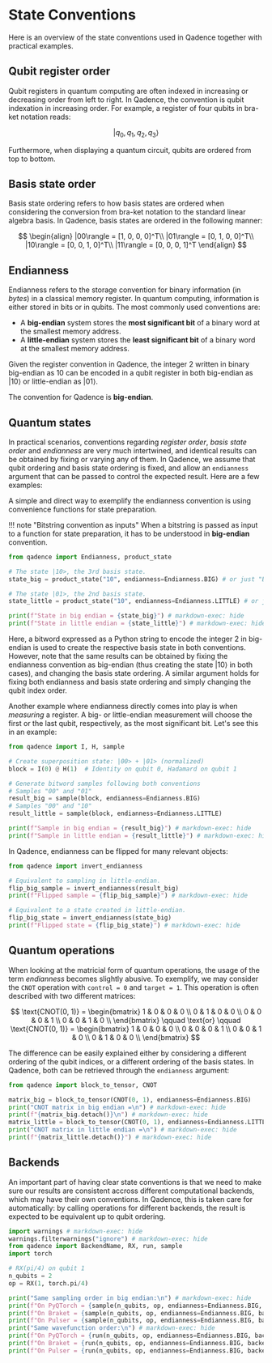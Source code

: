 # State Conventions

Here is an overview of the state conventions used in Qadence together with practical examples.

## Qubit register order

Qubit registers in quantum computing are often indexed in increasing or decreasing order from left to right. In Qadence, the convention is qubit indexation in increasing order. For example, a register of four qubits in bra-ket notation reads:

$$|q_0, q_1, q_2, q_3\rangle$$

Furthermore, when displaying a quantum circuit, qubits are ordered from top to bottom.

## Basis state order

Basis state ordering refers to how basis states are ordered when considering the conversion from bra-ket notation to the standard linear algebra basis. In Qadence, basis states are ordered in the following manner:

$$
\begin{align}
|00\rangle = [1, 0, 0, 0]^T\\
|01\rangle = [0, 1, 0, 0]^T\\
|10\rangle = [0, 0, 1, 0]^T\\
|11\rangle = [0, 0, 0, 1]^T
\end{align}
$$

## Endianness

Endianness refers to the storage convention for binary information (in *bytes*) in a classical memory register. In quantum computing, information is either stored in bits or in qubits. The most commonly used conventions are:

- A **big-endian** system stores the **most significant bit** of a binary word at the smallest memory address.
- A **little-endian** system stores the **least significant bit** of a binary word at the smallest memory address.

Given the register convention in Qadence, the integer $2$ written in binary big-endian as $10$ can be encoded in a qubit register in both big-endian as $|10\rangle$ or little-endian as $|01\rangle$.

The convention for Qadence is **big-endian**.

## Quantum states

In practical scenarios, conventions regarding *register order*, *basis state order* and *endianness* are very much intertwined, and identical results can be obtained by fixing or varying any of them. In Qadence, we assume that qubit ordering and basis state ordering is fixed, and allow an `endianness` argument that can be passed to control the expected result. Here are a few examples:

A simple and direct way to exemplify the endianness convention is using convenience functions for state preparation.

!!! note "Bitstring convention as inputs"
	When a bitstring is passed as input to a function for state preparation, it has to be understood in
	**big-endian** convention.

```python exec="on" source="material-block" result="json" session="end-0"
from qadence import Endianness, product_state

# The state |10>, the 3rd basis state.
state_big = product_state("10", endianness=Endianness.BIG) # or just "Big"

# The state |01>, the 2nd basis state.
state_little = product_state("10", endianness=Endianness.LITTLE) # or just "Little"

print(f"State in big endian = {state_big}") # markdown-exec: hide
print(f"State in little endian = {state_little}") # markdown-exec: hide
```

Here, a bitword expressed as a Python string to encode the integer 2 in big-endian is used to create the respective basis state in both conventions. However, note that the same results can be obtained by fixing the endianness convention as big-endian (thus creating the state $|10\rangle$ in both cases), and changing the basis state ordering. A similar argument holds for fixing both endianness and basis state ordering and simply changing the qubit index order.

Another example where endianness directly comes into play is when *measuring* a register. A big- or little-endian measurement will choose the first or the last qubit, respectively, as the most significant bit. Let's see this in an example:

```python exec="on" source="material-block" result="json" session="end-0"
from qadence import I, H, sample

# Create superposition state: |00> + |01> (normalized)
block = I(0) @ H(1)  # Identity on qubit 0, Hadamard on qubit 1

# Generate bitword samples following both conventions
# Samples "00" and "01"
result_big = sample(block, endianness=Endianness.BIG)
# Samples "00" and "10"
result_little = sample(block, endianness=Endianness.LITTLE)

print(f"Sample in big endian = {result_big}") # markdown-exec: hide
print(f"Sample in little endian = {result_little}") # markdown-exec: hide
```

In Qadence, endianness can be flipped for many relevant objects:

```python exec="on" source="material-block" result="json" session="end-0"
from qadence import invert_endianness

# Equivalent to sampling in little-endian.
flip_big_sample = invert_endianness(result_big)
print(f"Flipped sample = {flip_big_sample}") # markdown-exec: hide

# Equivalent to a state created in little-endian.
flip_big_state = invert_endianness(state_big)
print(f"Flipped state = {flip_big_state}") # markdown-exec: hide
```

## Quantum operations

When looking at the matricial form of quantum operations, the usage of the term *endianness* becomes slightly abusive. To exemplify, we may consider the `CNOT` operation with `control = 0` and `target = 1`. This operation is often described with two different matrices:

$$
\text{CNOT(0, 1)} =
\begin{bmatrix}
1 & 0 & 0 & 0 \\
0 & 1 & 0 & 0 \\
0 & 0 & 0 & 1 \\
0 & 0 & 1 & 0 \\
\end{bmatrix}
\qquad
\text{or}
\qquad
\text{CNOT(0, 1)} =
\begin{bmatrix}
1 & 0 & 0 & 0 \\
0 & 0 & 0 & 1 \\
0 & 0 & 1 & 0 \\
0 & 1 & 0 & 0 \\
\end{bmatrix}
$$

The difference can be easily explained either by considering a different ordering of the qubit indices, or a different ordering of the basis states. In Qadence, both can be retrieved through the `endianness` argument:

```python exec="on" source="material-block" result="json" session="end-0"
from qadence import block_to_tensor, CNOT

matrix_big = block_to_tensor(CNOT(0, 1), endianness=Endianness.BIG)
print("CNOT matrix in big endian =\n") # markdown-exec: hide
print(f"{matrix_big.detach()}\n") # markdown-exec: hide
matrix_little = block_to_tensor(CNOT(0, 1), endianness=Endianness.LITTLE)
print("CNOT matrix in little endian =\n") # markdown-exec: hide
print(f"{matrix_little.detach()}") # markdown-exec: hide
```

## Backends

An important part of having clear state conventions is that we need to make sure our results are consistent accross different computational backends, which may have their own conventions. In Qadence, this is taken care for automatically: by calling operations for different backends, the result is expected to be equivalent up to qubit ordering.

```python exec="on" source="material-block" result="json" session="end-0"
import warnings # markdown-exec: hide
warnings.filterwarnings("ignore") # markdown-exec: hide
from qadence import BackendName, RX, run, sample
import torch

# RX(pi/4) on qubit 1
n_qubits = 2
op = RX(1, torch.pi/4)

print("Same sampling order in big endian:\n") # markdown-exec: hide
print(f"On PyQTorch = {sample(n_qubits, op, endianness=Endianness.BIG, backend=BackendName.PYQTORCH)}") # markdown-exec: hide
print(f"On Braket = {sample(n_qubits, op, endianness=Endianness.BIG, backend=BackendName.BRAKET)}") # markdown-exec: hide
print(f"On Pulser = {sample(n_qubits, op, endianness=Endianness.BIG, backend=BackendName.PULSER)}\n") # markdown-exec: hide
print("Same wavefunction order:\n") # markdown-exec: hide
print(f"On PyQTorch = {run(n_qubits, op, endianness=Endianness.BIG, backend=BackendName.PYQTORCH)}") # markdown-exec: hide
print(f"On Braket = {run(n_qubits, op, endianness=Endianness.BIG, backend=BackendName.BRAKET)}") # markdown-exec: hide
print(f"On Pulser = {run(n_qubits, op, endianness=Endianness.BIG, backend=BackendName.PULSER)}") # markdown-exec: hide
```
